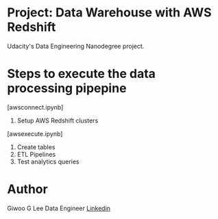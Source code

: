 # Project: Data Warehouse with AWS Redshift
Udacity's Data Engineering Nanodegree project.

# Steps to execute the data processing pipepine
[awsconnect.ipynb]
1. Setup AWS Redshift clusters

[awsexecute.ipynb]
1. Create tables
2. ETL Pipelines
3. Test analytics queries

# Author
Giwoo G Lee
Data Engineer
[Linkedin](https://linkedin.com/in/leegiwoo)